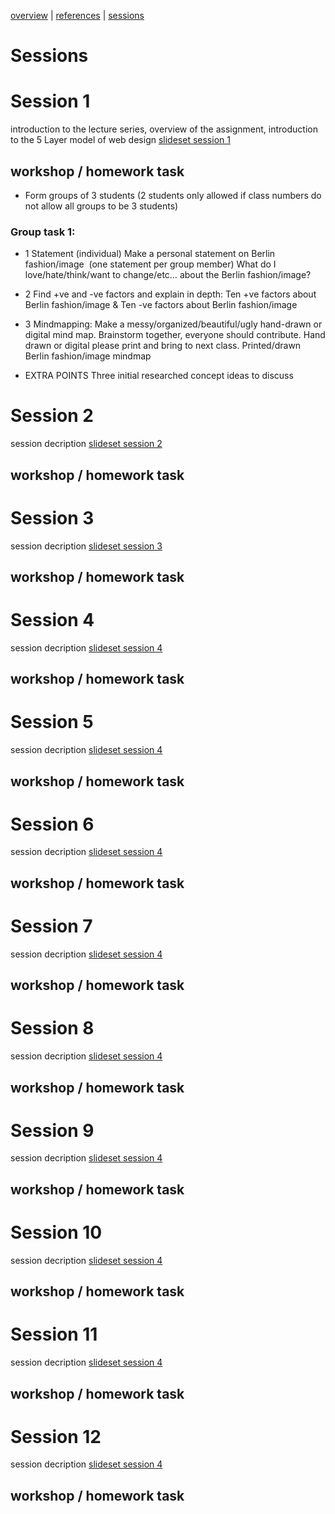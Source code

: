 [overview](README.md) | [references](references.md) | [sessions](sessions.md)

# Sessions

# Session 1
introduction to the lecture series, overview of the assignment, introduction to the 5 Layer model of web design 
[slideset session 1](ID2-WS-24-09-10_IntroLecture%20sml.pdf) 

## workshop / homework task
* Form groups of 3 students (2 students only allowed if class numbers do not allow all groups to be 3 students)
### Group task 1:


* 1 Statement (individual)
  Make a personal statement on Berlin fashion/image  (one statement per group member)
  What do I love/hate/think/want to change/etc… about the Berlin fashion/image?
* 2 Find +ve and -ve factors and explain in depth:
   Ten +ve factors about Berlin fashion/image & Ten -ve factors about Berlin fashion/image
* 3 Mindmapping:
  Make a messy/organized/beautiful/ugly hand-drawn or digital mind map. Brainstorm together, everyone should contribute. Hand drawn or digital please print and bring to next class.
  Printed/drawn Berlin fashion/image mindmap
  
* EXTRA POINTS Three initial researched concept ideas to discuss

# Session 2
session decription
[slideset session 2]( ) 

## workshop / homework task

# Session 3
session decription
[slideset session 3]() 

## workshop / homework task

# Session 4
session decription
[slideset session 4]() 

## workshop / homework task

# Session 5
session decription
[slideset session 4]() 

## workshop / homework task

# Session 6
session decription
[slideset session 4]() 

## workshop / homework task

# Session 7
session decription
[slideset session 4]() 

## workshop / homework task

# Session 8
session decription
[slideset session 4]() 

## workshop / homework task

# Session 9
session decription
[slideset session 4]() 

## workshop / homework task

# Session 10
session decription
[slideset session 4]() 

## workshop / homework task

# Session 11
session decription
[slideset session 4]() 

## workshop / homework task

# Session 12
session decription
[slideset session 4]() 

## workshop / homework task
